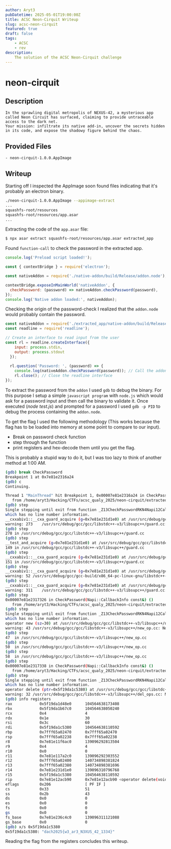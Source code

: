 ```yaml
---
author: Aryt3
pubDatetime: 2025-05-01T19:00:00Z
title: ACSC Neon-Cirquit Writeup
slug: acsc-neon-cirquit
featured: true
draft: false
tags:
    - ACSC
    - rev
description:
    The solution of the ACSC Neon-Cirquit challenge
---
```


# neon-cirquit 

## Description
```
In the sprawling digital metropolis of NEXUS-42, a mysterious app called Neon Circuit has surfaced, claiming to provide untraceable access to the dark net. 
Your mission: infiltrate its native add-in, uncover the secrets hidden in its code, and expose the shadowy figure behind the chaos.
```

## Provided Files
```
- neon-cirquit-1.0.0.AppImage
```

## Writeup

Starting off I inspected the AppImage soon found files indicating that it's probably an electron binary. <br/>
```sh
./neon-cirquit-1.0.0.AppImage --appimage-extract
...
squashfs-root/resources
squashfs-root/resources/app.asar
...
```

Extracting the code of the `app.asar` file: <br/>
```sh
$ npx asar extract squashfs-root/resources/app.asar extracted_app
```

Found `function-call` to check the password in the extracted app.
```js
console.log('Preload script loaded!');

const { contextBridge } = require('electron');

const nativeAddon = require('./native-addon/build/Release/addon.node');

contextBridge.exposeInMainWorld('nativeAddon', {
  checkPassword: (password) => nativeAddon.checkPassword(password),
});
console.log('Native addon loaded:', nativeAddon);
```

Checking the origin of the password-check I realized that the `addon.node` would probably contain the password. <br/>
```js
const nativeAddon = require('./extracted_app/native-addon/build/Release/addon.node');
const readline = require('readline');

// Create an interface to read input from the user
const rl = readline.createInterface({
    input: process.stdin,
    output: process.stdout
  });
  
  rl.question('Password: ', (password) => {
    console.log(nativeAddon.checkPassword(password)); // Call the addon function
    rl.close(); // Close the readline interface
});
```

To extract the password from the `addon` I used `gdb` to debug the binary. 
For this purpose I setup a simple `javascript program` with `node.js` which would ask for a password input and then call the binary to validate it. 
Once executed (*node test.js*) and prompted for a password I used `gdb -p PID` to debug the process containing the `addon.node`. <br/>

To get the flag I used the following methodology (This works because the flag has to be loaded into memory at some point to compare to our input). <br/> 
- Break on password check function <br/>
- step through the function <br/>
- print registers and hex-decode them until you get the flag. <br/>

This is probably a stupid way to do it, but I was too lazy to think of another method at 1:00 AM. <br/>
```sh
(gdb) break CheckPassword
Breakpoint 1 at 0x7e81e2316a24
(gdb) c
Continuing.

Thread 1 "MainThread" hit Breakpoint 1, 0x00007e81e2316a24 in CheckPassword(Napi::CallbackInfo const&) ()
   from /home/aryt3/Hacking/CTFs/acsc_qualy_2025/neon-cirquit/extracted_app/native-addon/build/Release/addon.node
(gdb) step
Single stepping until exit from function _Z13CheckPasswordRKN4Napi12CallbackInfoE,
which has no line number information.
__cxxabiv1::__cxa_guard_acquire (g=0x7e81e231d1e0) at /usr/src/debug/gcc/gcc/libstdc++-v3/libsupc++/guard.cc:273
warning: 273	/usr/src/debug/gcc/gcc/libstdc++-v3/libsupc++/guard.cc: No such file or directory
(gdb) step
278	in /usr/src/debug/gcc/gcc/libstdc++-v3/libsupc++/guard.cc
(gdb) step
__test_and_acquire (g=0x7e81e231d1e0) at /usr/src/debug/gcc/gcc/libstdc++-v3/libsupc++/guard.cc:149
149	in /usr/src/debug/gcc/gcc/libstdc++-v3/libsupc++/guard.cc
(gdb) step
__cxxabiv1::__cxa_guard_acquire (g=0x7e81e231d1e0) at /usr/src/debug/gcc/gcc/libstdc++-v3/libsupc++/guard.cc:151
151	in /usr/src/debug/gcc/gcc/libstdc++-v3/libsupc++/guard.cc
(gdb) step
__cxxabiv1::__cxa_guard_acquire (g=0x7e81e231d1e0) at /usr/src/debug/gcc/gcc-build/x86_64-pc-linux-gnu/libstdc++-v3/include/ext/atomicity.h:52
warning: 52	/usr/src/debug/gcc/gcc-build/x86_64-pc-linux-gnu/libstdc++-v3/include/ext/atomicity.h: No such file or directory
(gdb) step
__cxxabiv1::__cxa_guard_acquire (g=0x7e81e231d1e0) at /usr/src/debug/gcc/gcc/libstdc++-v3/libsupc++/guard.cc:311
warning: 311	/usr/src/debug/gcc/gcc/libstdc++-v3/libsupc++/guard.cc: No such file or directory
(gdb) step
0x00007e81e2317326 in CheckPassword(Napi::CallbackInfo const&) ()
   from /home/aryt3/Hacking/CTFs/acsc_qualy_2025/neon-cirquit/extracted_app/native-addon/build/Release/addon.node
(gdb) step
Single stepping until exit from function _Z13CheckPasswordRKN4Napi12CallbackInfoE,
which has no line number information.
operator new (sz=30) at /usr/src/debug/gcc/gcc/libstdc++-v3/libsupc++/new_op.cc:43
warning: 43	/usr/src/debug/gcc/gcc/libstdc++-v3/libsupc++/new_op.cc: No such file or directory
(gdb) step
47	in /usr/src/debug/gcc/gcc/libstdc++-v3/libsupc++/new_op.cc
(gdb) step
50	in /usr/src/debug/gcc/gcc/libstdc++-v3/libsupc++/new_op.cc
(gdb) step
58	in /usr/src/debug/gcc/gcc/libstdc++-v3/libsupc++/new_op.cc
(gdb) step
0x00007e81e2317338 in CheckPassword(Napi::CallbackInfo const&) ()
   from /home/aryt3/Hacking/CTFs/acsc_qualy_2025/neon-cirquit/extracted_app/native-addon/build/Release/addon.node
(gdb) step
Single stepping until exit from function _Z13CheckPasswordRKN4Napi12CallbackInfoE,
which has no line number information.
operator delete (ptr=0x5f19da1c5380) at /usr/src/debug/gcc/gcc/libstdc++-v3/libsupc++/del_ops.cc:32
warning: 32	/usr/src/debug/gcc/gcc/libstdc++-v3/libsupc++/del_ops.cc: No such file or directory
(gdb) info registers
rax            0x5f19da1d48e0      104564638173408
rbx            0x5f19da1b67c0      104564638050240
rcx            0x4                 4
rdx            0x1e                30
rsi            0x3c                60
rdi            0x5f19da1c5380      104564638110592
rbp            0x7fff65a02470      0x7fff65a02470
rsp            0x7fff65a02238      0x7fff65a02238
r8             0x7e81e11f6ac0      139096292813504
r9             0x4                 4
r10            0x0                 0
r11            0x7e81e117a2c0      139096292303552
r12            0x7fff65a02400      140734898381824
r13            0x7fff65a02380      140734898381696
r14            0x7e81e231d1e0      139096310796768
r15            0x5f19da1c5380      104564638110592
rip            0x7e81e12acb90      0x7e81e12acb90 <operator delete(void*, unsigned long)>
eflags         0x206               [ PF IF ]
cs             0x33                51
ss             0x2b                43
ds             0x0                 0
es             0x0                 0
fs             0x0                 0
gs             0x0                 0
fs_base        0x7e81e236c4c0      139096311121088
gs_base        0x0                 0
(gdb) x/s 0x5f19da1c5380
0x5f19da1c5380:	"dach2025{w3_ar3_N3XUS_42_1334}"
```

Reading the flag from the registers concludes this writeup. 